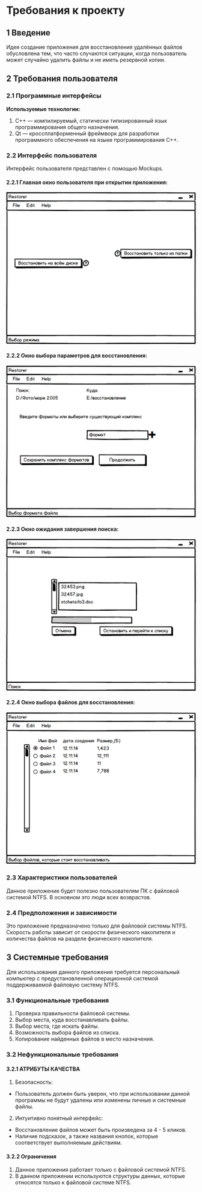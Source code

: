 # Требования к проекту
## 1 Введение
Идея создание приложения для восстановления удалённых файлов обусловлена тем, что часто случаются ситуации, когда пользователь может случайно удалить файлы и не иметь резервной копии. 
## 2 Требования пользователя
### 2.1 Программные интерфейсы
**Используемые технологии:**
1.	C++ — компилируемый, статически типизированный язык программирования общего назначения.
2.	Qt — кроссплатформенный фреймворк для разработки программного обеспечения на языке программирования C++.

### 2.2 Интерфейс пользователя
Интерфейс пользователя представлен с помощью Mockups.
#### 2.2.1 Главная окно пользователя при открытии приложения:
 ![Image alt](https://github.com/nickoliuzzz/Restorer/blob/master/Documents/Templates/Main.png)
#### 2.2.2 Окно выбора параметров для восстановления:
  ![Image alt](https://github.com/nickoliuzzz/Restorer/blob/master/Documents/Templates/Parametres.png)
#### 2.2.3 Окно ожидания завершения поиска:
  ![Image alt](https://github.com/nickoliuzzz/Restorer/blob/master/Documents/Templates/Progress.png)
#### 2.2.4 Окно выбора файлов для восстановления:
  ![Image alt](https://github.com/nickoliuzzz/Restorer/blob/master/Documents/Templates/ChoseFiles.png)
  
### 2.3 Характеристики пользователей
Данное приложение будет полезно пользователям ПК с файловой системой NTFS. В основном это люди всех возврастов.
### 2.4 Предположения и зависимости
Это приложение предназначено только для файловой системы NTFS. Скорость работы зависит от скорости физического накопителя и количества файлов на разделе физического накопителя.
## 3 Системные требования
Для использования данного приложения требуется персональный компьютер с предустановленной операционной системой поддерживаемой файловую систему NTFS.

### 3.1 Функциональные требования
1. Проверка правильности файловой системы.
2. Выбор места, куда восстанавливать файлы.
3. Выбор места, где искать файлы.
4. Возможность выбора файлов из списка.
5. Копирование найденных файлов в место назначения.

### 3.2 Нефункциональные требования
#### 3.2.1 АТРИБУТЫ КАЧЕСТВА
1. Безопасность: 
* Пользователь должен быть уверен, что при использовании данной программы не будут удалены или изменены личные и системные файлы.
2. Интуитивно понятный интерфейс: 
* Восстановление файлов может быть произведена за 4 - 5 кликов.
* Наличие подсказок, а также названия кнопок, которые соответствует выполняемым действиям.

#### 3.2.2 Ограничения
1. Данное приложения работает только с файловой системой NTFS. 
2. В данном приложении используются структуры данных, которые относятся только к файловой системе NTFS.








